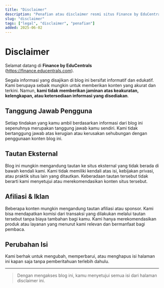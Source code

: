 ```yaml
---
title: "Disclaimer"
description: "Penafian atau disclaimer resmi situs Finance by EduCentrals"
slug: "disclaimer"
tags: ["legal", "disclaimer", "penafian"]
added: 2025-06-02
---
```


# Disclaimer

Selamat datang di **Finance by EduCentrals** (https://finance.educentrals.com).

Segala informasi yang disajikan di blog ini bersifat informatif dan edukatif. Kami berupaya sebaik mungkin untuk memberikan konten yang akurat dan terkini. Namun, **kami tidak memberikan jaminan atas keakuratan, kelengkapan, atau ketersediaan informasi yang disediakan**.

## Tanggung Jawab Pengguna

Setiap tindakan yang kamu ambil berdasarkan informasi dari blog ini sepenuhnya merupakan tanggung jawab kamu sendiri. Kami tidak bertanggung jawab atas kerugian atau kerusakan sehubungan dengan penggunaan konten blog ini.

## Tautan Eksternal

Blog ini mungkin mengandung tautan ke situs eksternal yang tidak berada di bawah kendali kami. Kami tidak memiliki kendali atas isi, kebijakan privasi, atau praktik situs lain yang ditautkan. Keberadaan tautan tersebut tidak berarti kami menyetujui atau merekomendasikan konten situs tersebut.

## Afiliasi & Iklan

Beberapa konten mungkin mengandung tautan afiliasi atau sponsor. Kami bisa mendapatkan komisi dari transaksi yang dilakukan melalui tautan tersebut tanpa biaya tambahan bagi kamu. Kami hanya merekomendasikan produk atau layanan yang menurut kami relevan dan bermanfaat bagi pembaca.

## Perubahan Isi

Kami berhak untuk mengubah, memperbarui, atau menghapus isi halaman ini kapan saja tanpa pemberitahuan terlebih dahulu.

---

> Dengan mengakses blog ini, kamu menyetujui semua isi dari halaman disclaimer ini.

